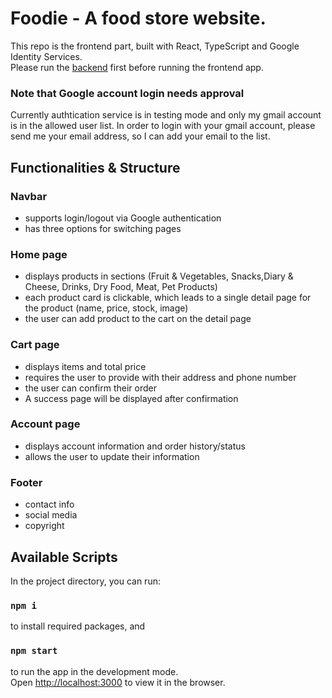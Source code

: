 # Foodie - A food store website.  
This repo is the frontend part, built with React, TypeScript and Google Identity Services.  
Please run the [backend](https://github.com/qingqing0226/FoodStore-backend) first before running the frontend app.

### Note that Google account login needs approval
Currently authtication service is in testing mode and only my gmail account is in the allowed user list.
In order to login with your gmail account, please send me your email address, so I can add your email to the list.

## Functionalities & Structure
### Navbar
- supports login/logout via Google authentication
- has three options for switching pages
### Home page
- displays products in sections (Fruit & Vegetables, Snacks,Diary & Cheese, Drinks, Dry Food, Meat, Pet Products)
- each product card is clickable, which leads to a single detail page for the product (name, price, stock, image)
- the user can add product to the cart on the detail page
### Cart page
- displays items and total price
- requires the user to provide with their address and phone number
- the user can confirm their order
- A success page will be displayed after confirmation
### Account page
- displays account information and order history/status
- allows the user to update their information
### Footer
- contact info
- social media
- copyright

## Available Scripts

In the project directory, you can run:

### `npm i`

to install required packages, and 

### `npm start`

to run the app in the development mode.\
Open [http://localhost:3000](http://localhost:3000) to view it in the browser.




